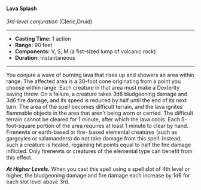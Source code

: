 #### Lava Splash
*3rd-level conjuration* (Cleric,Druid)
___
- **Casting Time:** 1 action
- **Range:** 90 feet
- **Components:** V, S, M (a fist-sized lump of volcanic rock)
- **Duration:** Instantaneous
---
You conjure a wave of burning lava that rises up and
showers an area within range. The affected area is a
30-foot cone originating from a point you choose
within range. Each creature in that area must make
a Dexterity saving throw. On a failure, a creature
takes 3d6 bludgeoning damage and 3d6 fire
damage, and its speed is reduced by half until the
end of its next turn.
The area of the spell becomes difficult terrain,
and the lava ignites flammable objects in the area
that aren't being worn or carried. The difficult
terrain cannot be cleared for 1 minute, after which
the lava cools. Each 5-foot-square portion of the
area requires at least 1 minute to clear by hand.
Firenewts or
earth-based or fire-
based elemental
creatures (such as
gargoyles or
salamanders) do
not take damage
from this spell.
Instead, such a
creature is healed,
regaining hit points
equal to half the
fire damage
inflicted. Only
firenewts or
creatures of the
elemental type can
benefit from this
effect.

***At Higher Levels.*** When you cast this spell using
a spell slot of 4th level or higher, the bludgeoning
damage and fire damage each increase by 1d6 for
each slot level above 3rd.
